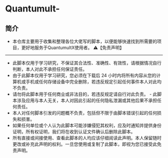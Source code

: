 # Quantumult-
## 简介
 -  本仓库主要用于收集和整理各位大佬写的脚本，以便能够快速找到所需要的项目，更好地服务于QuantumultX使用者。
⚠️【免责声明】
------------------------------------------
 -  此脚本仅用于学习研究，不保证其合法性、准确性、有效性，请根据情况自行判断，本人对此不承担任何保证责任。
 -  由于此脚本仅用于学习研究，您必须在下载后 24 小时内将所有内容从您的计算机或手机或任何存储设备中完全删除，若违反规定引起任何事件本人对此均不负责。
 -  请勿将此脚本用于任何商业或非法目的，若违反规定请自行对此负责。 -  此脚本涉及应用与本人无关，本人对因此引起的任何隐私泄漏或其他后果不承担任何责任。
 -  本人对任何脚本引发的问题概不负责，包括但不限于由脚本错误引起的任何损失和损害。
 -  如果任何单位或个人认为此脚本可能涉嫌侵犯其权利，应及时通知并提供身份证明，所有权证明，我们将在收到认证文件确认后删除此脚本。
 -  所有直接或间接使用、查看此脚本的人均应该仔细阅读此声明。本人保留随时更改或补充此声明的权利。一旦您使用或复制了此脚本，即视为您已接受此免责声明。
